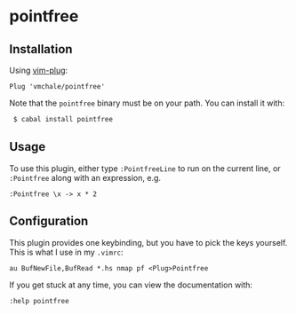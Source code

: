 # pointfree

## Installation

Using [vim-plug](https://github.com/junegunn/vim-plug):

```vimscript
Plug 'vmchale/pointfree'
```

Note that the `pointfree` binary must be on your path. You can install it with:

```bash
 $ cabal install pointfree
```

## Usage

To use this plugin, either type `:PointfreeLine` to run on the current line, or
`:Pointfree` along with an expression, e.g.

```vimcsript
:Pointfree \x -> x * 2
```

## Configuration

This plugin provides one keybinding, but you have to pick the keys yourself.
This is what I use in my `.vimrc`:

```vimscript
au BufNewFile,BufRead *.hs nmap pf <Plug>Pointfree
```

If you get stuck at any time, you can view the documentation with:

```vimscript
:help pointfree
```
